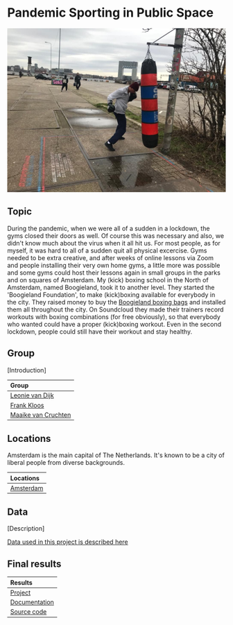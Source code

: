 <!-- You should give this document a good title which describes the topic: -->
# Pandemic Sporting in Public Space

<!-- It's always a good idea to start with an image. For example, you could take a screenshot of your work and place it in the images directory of this repository: -->
![A picture of the project](team/Boxingbag.jpeg)

## Topic
<!-- In this section, you can describe the topic you and your group have worked on. You can include images, links and everything else supported by the Markdown syntax. Try to make this section not much longer than three or four paragraphs. -->
During the pandemic, when we were all of a sudden in a lockdown, the gyms closed their doors as well. Of course this was necessary and also, we didn't know much about the virus when it all hit us. For most people, as for myself, it was hard to all of a sudden quit all physical excercise. Gyms needed to be extra creative, and after weeks of online lessons via Zoom and people installing their very own home gyms, a little more was possible and some gyms could host their lessons again in small groups in the parks and on squares of Amsterdam. 
My (kick) boxing school in the North of Amsterdam, named Boogieland, took it to another level. They started the 'Boogieland Foundation', to make (kick)boxing available for everybody in the city. They raised money to buy the [Boogieland boxing bags](http://boogieland.nl/boxingbags/) and installed them all throughout the city. On Soundcloud they made their trainers record workouts with boxing combinations (for free obviously), so that everybody who wanted could have a proper (kick)boxing workout. Even in the second lockdown, people could still have their workout and stay healthy.


## Group

<!-- A brief introduction about your group. Make it playful :) -->
[Introduction]

<!-- This section includes a mandatory table that lists the names of all group members and links to their profile pages:  -->
| Group                                                             |
|:-----------------------------------------------------------------|
| [Leonie van Dijk](team/Leonie.md)   |
| [Frank Kloos](team/Frank.md) |
| [Maaike van Cruchten](team/Maaike.md) |

## Locations

<!-- Start with a description about why these locations are chosen and why they are important for this topic. -->
Amsterdam is the main capital of The Netherlands. It's known to be a city of liberal people from diverse backgrounds. 

<!-- This section also includes a mandatory table, this table lists each location and links to their Wikidata items: -->
| Locations                                        |
|:-------------------------------------------------|
| [Amsterdam](https://www.wikidata.org/wiki/Q727)  |

## Data
<!-- Here you can give a short description of the sources you've used. You can describe them in more detail on the page dedicated to data in the [data folder](data/README.md). -->
[Description]

[Data used in this project is described here](data/README.md)

## Final results

<!-- Include a short description about what you've made, your approach, and how you've used the data sources used. -->

<!-- In the table below, add links to an online version of your project, and =, if available, to its documentation and source code: -->
| Results
|:------------------------------------------|
| [Project](https://...)                    |
| [Documentation](https://...)              |
| [Source code](https://github.com/.../...) |
